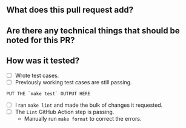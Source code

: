 <!-- Please make your title somewhere around 5 words. -->
<!-- Please do a squash merge in this repository so that we have a succinct commit history on the main branch. -->
## What does this pull request add?


## Are there any technical things that should be noted for this PR?


## How was it tested?
- [ ] Wrote test cases.
- [ ] Previously working test cases are still passing.

```
PUT THE `make test` OUTPUT HERE
```
- [ ] I ran `make lint` and made the bulk of changes it requested.
- [ ] The `Lint` GitHub Action step is passing.
  - Manually run `make format` to correct the errors.
